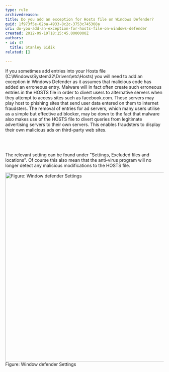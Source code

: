 ```yaml
---
type: rule
archivedreason: 
title: Do you add an exception for Hosts file on Windows Defender?
guid: 1f973f5e-02ba-4933-8c2c-3753c745308a
uri: do-you-add-an-exception-for-hosts-file-on-windows-defender
created: 2012-09-19T18:15:45.0000000Z
authors:
- id: 47
  title: Stanley Sidik
related: []

---
```



<p>If you sometimes add entries into your Hosts file (C&#58;\Windows\System32\Drivers\etc\Hosts) you will need to add an exception in Windows Defender as it assumes that malicious code has added an erroneous entry. Malware will in fact often create such erroneous entries in the HOSTS file in order to divert users to alternative servers when they attempt to access sites such as facebook.com. These servers may play host to phishing sites that send user data entered on them to internet fraudsters. The removal of entries for ad servers, which many users utilise as a simple but effective ad blocker, may be down to the fact that malware also makes use of the HOSTS file to divert queries from legitimate advertising servers to their own servers. This enables fraudsters to display their own malicious ads on third-party web sites.
</p>
<br><excerpt class='endintro'></excerpt><br>
<p>The relevant setting can be found under &quot;Settings, Excluded files and locations&quot;. Of course this also mean that the anti-virus program will no longer detect any malicious modifications to the HOSTS file.</p>

<img src="/ITAndNetworking/RulestoBetterWindowsDefender/PublishingImages/Windows-Defender-settings.jpg" alt="Figure&#58; Window defender Settings" class="ms-rteCustom-ImageArea" style="width&#58;600px;" />
<span class="ms-rteCustom-FigureNormal">Figure&#58; Window defender Settings</span>


